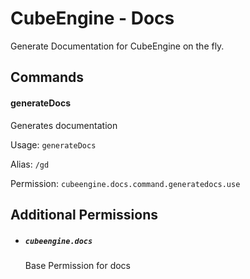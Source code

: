 # CubeEngine - Docs

Generate Documentation for CubeEngine on the fly.

## Commands

#### generateDocs

Generates documentation

Usage: `generateDocs `

Alias:
`/gd`

Permission: `cubeengine.docs.command.generatedocs.use`

## Additional Permissions

 - ##### `cubeengine.docs`
   Base Permission for docs

